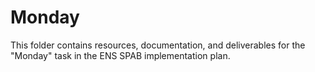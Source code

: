# Monday

This folder contains resources, documentation, and deliverables for the "Monday" task in the ENS SPAB implementation plan.
